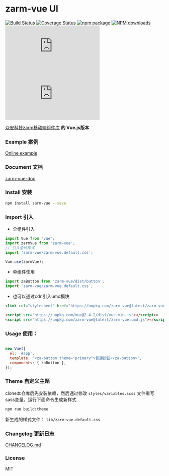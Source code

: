 # zarm-vue UI
[![Build Status](https://www.travis-ci.org/ZhonganTechENG/zarm-vue.svg?branch=master)](https://www.travis-ci.org/ZhonganTechENG/zarm-vue)
[![Coverage Status](https://img.shields.io/coveralls/ZhonganTechENG/zarm-vue/master.svg)](https://coveralls.io/github/ZhonganTechENG/zarm-vue?branch=master)
[![npm package](https://img.shields.io/npm/v/zarm-vue.svg)](https://www.npmjs.org/package/zarm-vue)
[![NPM downloads](http://img.shields.io/npm/dm/zarm-vue.svg)](https://npmjs.org/package/zarm-vue)
![JS gzip size](http://img.badgesize.io/https://unpkg.com/zarm-vue@latest/zarm-vue.umd.js?compression=gzip&label=gzip%20size:%20JS)
![CSS gzip size](http://img.badgesize.io/https://unpkg.com/zarm-vue/zarm-vue.default.css?compression=gzip&label=gzip%20size:%20CSS)

  [众安科技zarm移动端组件库](https://github.com/ZhonganTechENG/zarm) **的 Vue.js版本**

### Example 案例

[Online example](https://zhongantecheng.github.io/zarm-vue/)

### Document 文档
[zarm-vue-doc](https://chuanshuoye.github.io/zarm-vue-doc/#/zh-CN)

### Install 安装

```bash
npm install zarm-vue --save
```

### Import 引入

- 全组件引入

```javascript
import Vue from 'vue';
import zarmVue from 'zarm-vue';
// 引入全局样式
import 'zarm-vue/zarm-vue.default.css';

Vue.use(zarmVue);
```

- 单组件使用
```javascript
import zaButton from 'zarm-vue/dist/button';
import 'zarm-vue/zarm-vue.default.css';
```


- 也可以通过cdn引入umd模块
```html
<link rel="stylesheet" href="https://unpkg.com/zarm-vue@latest/zarm-vue.default.css">

<script src="https://unpkg.com/vue@2.4.2/dist/vue.min.js"></script>>
<script src="https://unpkg.com/zarm-vue@latest/zarm-vue.umd.js"></script>
```

### Usage 使用：

  ```javascript

  new Vue({
    el: '#app',
    template: '<za-button theme="primary">普通按钮</za-button>',
    components: { zaButton },
  });
  ```

### Theme 自定义主题
clone本仓库后先安装依赖，然后通过修改 `styles/variables.scss` 文件重写sass变量。运行下面命令生成新样式
```bash
npm run build:theme
```
新生成的样式文件： `lib/zarm-vue.default.css`

### Changelog 更新日志
[CHANGELOG.md](https://github.com/ZhonganTechENG/zarm-vue/blob/master/CHANGELOG.md)

### License
MIT
